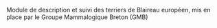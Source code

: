 Module de description et suivi des terriers de Blaireau européen, mis en place par le Groupe Mammalogique Breton (GMB)
